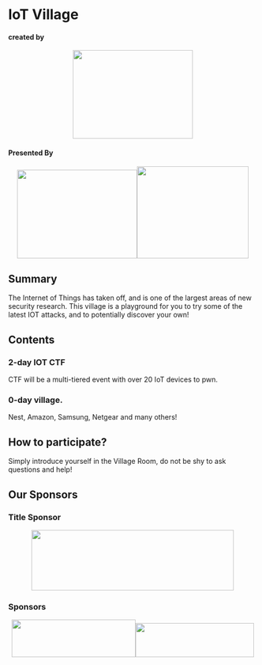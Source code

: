 # IoT Village

#### created by 
<p align="center">
  <img src="https://www.securityevaluators.com/wp-content/themes/IndependentSecurity/images/logo-text.svg" alt="" width="243" height="179" />
</p>

#### Presented By
<p align="center">
  <img src="https://villageidiotlabs.org/assets/images/LM-logo.png" alt="" width="243" height="179" /><img src="https://villageidiotlabs.org/assets/images/epyc_logo_transparent.png" alt="" width="226" height="186" />
</p>

&NewLine;
&NewLine;

## Summary
The Internet of Things has taken off, and is one of the largest areas of new security research. This village is a playground for you to try some of the latest IOT attacks, and to potentially discover your own!

## Contents
### 2-day IOT CTF
CTF will be a multi-tiered event with over 20 IoT devices to pwn.

### 0-day village.
Nest, Amazon, Samsung, Netgear and many others!

## How to participate?
Simply introduce yourself in the Village Room, do not be shy to ask questions and help!

## Our Sponsors
### Title Sponsor
<p align="center">
<img src="https://villageidiotlabs.org/assets/images/pmscada-logo-801x236.png" alt="" width="410" height="122" />
</p>

### Sponsors
<p align="center">
<img src="https://villageidiotlabs.org/assets/images/rigelkent-logo-499x151.png" alt="" width="251" height="76" /><img src="https://villageidiotlabs.org/assets/images/bitdefender-logo-501x144.png" alt="" width="240" height="69" />
</p>
